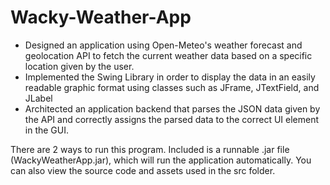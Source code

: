 # Wacky-Weather-App
- Designed an application using Open-Meteo's weather forecast and geolocation API to fetch the current weather data based on a specific location given by the user.
- Implemented the Swing Library in order to display the data in an easily readable graphic format using classes such as JFrame, JTextField, and JLabel
- Architected an application backend that parses the JSON data given by the API and correctly assigns the parsed data to the correct UI element in the GUI.

There are 2 ways to run this program. Included is a runnable .jar file (WackyWeatherApp.jar), which will run the application automatically. You can also view the source code and assets used in the src folder. 
